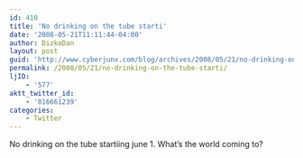 ```yaml
---
id: 410
title: 'No drinking on the tube starti'
date: '2008-05-21T11:11:44-04:00'
author: DizkoDan
layout: post
guid: 'http://www.cyberjunx.com/blog/archives/2008/05/21/no-drinking-on-the-tube-starti/'
permalink: /2008/05/21/no-drinking-on-the-tube-starti/
ljID:
    - '577'
aktt_twitter_id:
    - '816661239'
categories:
    - Twitter
---
```


No drinking on the tube startiing june 1. What’s the world coming to?